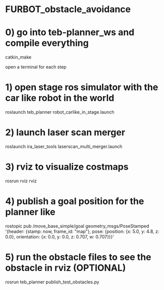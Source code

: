 # FURBOT_obstacle_avoidance

# 0) go into teb-planner_ws and compile everything
catkin_make

open a terminal for each step

# 1) open stage ros simulator with the car like robot in the world
roslaunch teb_planner robot_carlike_in_stage.launch

# 2) launch laser scan merger
roslaunch ira_laser_tools laserscan_multi_merger.launch

# 3) rviz to visualize costmaps
rosrun rviz rviz

# 4) publish a goal position for the planner like
rostopic pub /move_base_simple/goal geometry_msgs/PoseStamped '{header: {stamp: now, frame_id: "map"}, pose: {position: {x: 5.0, y: 4.8, z: 0.0}, orientation: {x: 0.0, y: 0.0, z: 0.707, w: 0.707}}}'

# 5) run the obstacle files to see the obstacle in rviz (OPTIONAL)
rosrun teb_planner publish_test_obstacles.py
